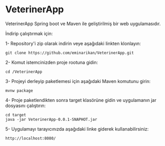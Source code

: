 # VeterinerApp

VeterinerApp Spring boot ve Maven ile geliştirilmiş bir web uygulamasıdır.

İndirip çalıştırmak için:

  1- Repository'i zip olarak indirin veye aşağıdaki linkten klonlayın:
  	
	git clone https://github.com/eminarikan/VeterinerApp.git
	  
  2- Komut istemcinizden proje rootuna gidin:
  	
	cd /VeterinerApp
	  
  3- Projeyi derleyip paketlemesi için aşağıdaki Maven komutunu girin:
  	
	mvnw package
	  
  4- Proje paketlendikten sonra target klasörüne gidin ve uygulamanın jar dosyasını çalıştırın:
  	
	cd target
	java -jar VeterinerApp-0.0.1-SNAPHOT.jar
	  
  5- Uygulamayı tarayıcınızda aşağıdaki linke giderek kullanabilirsiniz:
  	
	http://localhost:8080/
